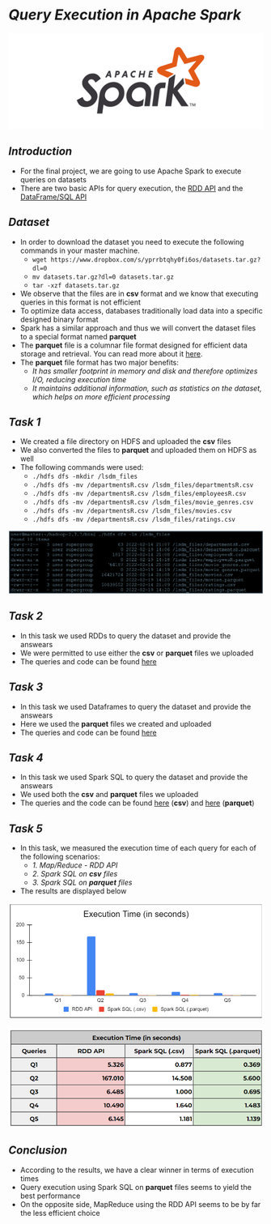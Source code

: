 # *Query Execution in Apache Spark*

![apache_spark](./Images/Logo.jpeg)

## *Introduction*

- For the final project, we are going to use Apache Spark to execute queries on datasets
- There are two basic APIs for query execution, the [RDD API](https://spark.apache.org/docs/2.4.4/rdd-programming-guide.html) and the [DataFrame/SQL API](https://spark.apache.org/docs/2.4.4/sql-programming-guide.html)

## *Dataset*

- In order to download the dataset you need to execute the following commands in your master machine.
    - `wget https://www.dropbox.com/s/yprrbtqhy0fi6os/datasets.tar.gz?dl=0`
    - `mv datasets.tar.gz?dl=0 datasets.tar.gz`
    - `tar -xzf datasets.tar.gz`
- We observe that the files are in **csv** format and we know that executing queries in this format is not efficient
- To optimize data access, databases traditionally load data into a specific designed binary format
- Spark has a similar approach and thus we will convert the dataset files to a special format named **parquet**
- The **parquet** file is a columnar file format designed for efficient data storage and retrieval. You can read more about it [here](https://parquet.apache.org/).
- The **parquet** file format has two major benefits:
  - *It has smaller footprint in memory and disk and therefore optimizes I/O, reducing execution time*
  - *It maintains additional information, such as statistics on the dataset, which helps on more efficient processing*

## *Task 1*

- We created a file directory on HDFS and uploaded the **csv** files
- We also converted the files to **parquet** and uploaded them on HDFS as well
- The following commands were used:
  - `./hdfs dfs -mkdir /lsdm_files`
  - `./hdfs dfs -mv /departmentsR.csv /lsdm_files/departmentsR.csv`
  - `./hdfs dfs -mv /departmentsR.csv /lsdm_files/employeesR.csv`
  - `./hdfs dfs -mv /departmentsR.csv /lsdm_files/movie_genres.csv`
  - `./hdfs dfs -mv /departmentsR.csv /lsdm_files/movies.csv`
  - `./hdfs dfs -mv /departmentsR.csv /lsdm_files/ratings.csv`

![task 1](./Images/Commands.png)

## *Task 2*

- In this task we used RDDs to query the dataset and provide the answears
- We were permitted to use either the **csv** or **parquet** files we uploaded
- The queries and code can be found [here](https://github.com/AlexandrosNakos/MSc-Data-Science-AUEB/blob/main/Large%20Scale%20Data%20Management/Queries/Queries%20-%20RDD.py)

## *Task 3*

- In this task we used Dataframes to query the dataset and provide the answears
- Here we used the **parquet** files we created and uploaded
- The queries and code can be found [here](https://github.com/AlexandrosNakos/MSc-Data-Science-AUEB/blob/main/Large%20Scale%20Data%20Management/Queries/Queries%20-%20Dataframe.py)

## *Task 4*

- In this task we used Spark SQL to query the dataset and provide the answears
- We used both the **csv** and **parquet** files we uploaded
- The queries and the code can be found [here](https://github.com/AlexandrosNakos/MSc-Data-Science-AUEB/blob/main/Large%20Scale%20Data%20Management/Queries/Queries%20-%20SQL%20(csv).py) (**csv**) and [here](https://github.com/AlexandrosNakos/MSc-Data-Science-AUEB/blob/main/Large%20Scale%20Data%20Management/Queries/Queries%20-%20SQL%20(parquet).py) (**parquet**)

## *Task 5*

- In this task, we measured the execution time of each query for each of the following scenarios:
  - *1. Map/Reduce - RDD API*
  - *2. Spark SQL on **csv** files*
  - *3. Spark SQL on **parquet** files*
- The results are displayed below

![task 5 graph](./Images/ExecutionTimesPlot.png)

![task 5 table](./Images/ExecutionTimesTable.png)

## *Conclusion*

- According to the results, we have a clear winner in terms of execution times
- Query execution using Spark SQL on **parquet** files seems to yield the best performance
- On the opposite side, MapReduce using the RDD API seems to be by far the less efficient choice
